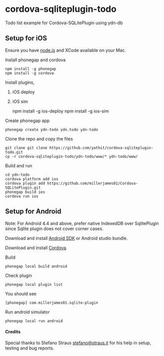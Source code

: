 cordova-sqliteplugin-todo
=========================

Todo list example for Cordova-SQLitePlugin using ydn-db

Setup for iOS
-------------

Ensure you have [node.js](http://nodejs.org/) and XCode available on your Mac.

Install phonegap and cordova

    npm install -g phonegap
    npm install -g cordova
    
Install plugins,
 1. iOS deploy
 2. iOS sim
    
    npm install -g ios-deploy
    npm install -g ios-sim

    
Create phonegap app
    
    phonegap create ydn-todo ydn.todo ydn-todo
    
Clone the repo and copy the files 
    
    git clone git clone https://github.com/yathit/cordova-sqliteplugin-todo.git
    cp -r cordova-sqliteplugin-todo/ydn-todo/www/* ydn-todo/www/
    
Build and run
    
    cd ydn-todo
    cordova platform add ios
    cordova plugin add https://github.com/millerjames01/Cordova-SQLitePlugin.git 
    phonegap build ios
    cordova run ios
    
Setup for Android
-----------------

Note: For Android 4.4 and above, prefer native IndexedDB over SqlitePlugin since Sqlite plugin does not cover corner cases.
 

Download and install [Android SDK](http://developer.android.com/sdk/index.html) or Android studio bundle.

Download and install [Cordova](http://cordova.apache.org/docs/en/2.5.0/guide_getting-started_android_index.md.html).

Build

    phonegap local build android
    
Check plugin
    
    phonegap local plugin list
    
You should see

    [phonegap] com.millerjames01.sqlite-plugin
    
Run android simulator
    
    phonegap local run android
    

    
#### Credits ####
        
Special thanks to Stefano Straus <stefano@straus.it> for his help in setup, testing and bug reports.